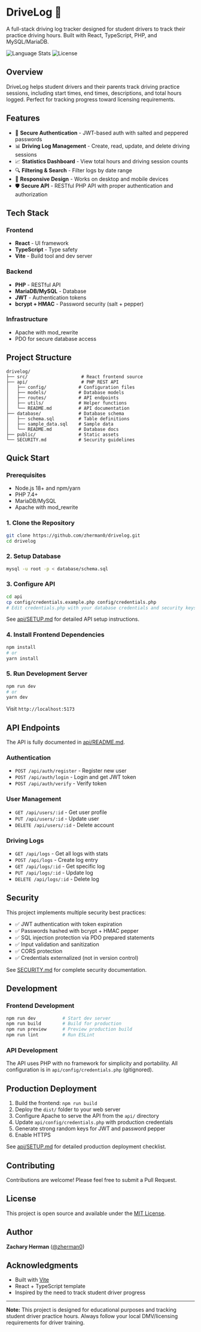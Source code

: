# DriveLog 🚗

A full-stack driving log tracker designed for student drivers to track their practice driving hours. Built with React, TypeScript, PHP, and MySQL/MariaDB.

![Language Stats](https://img.shields.io/github/languages/top/zherman0/drivelog)
![License](https://img.shields.io/github/license/zherman0/drivelog)

## Overview

DriveLog helps student drivers and their parents track driving practice sessions, including start times, end times, descriptions, and total hours logged. Perfect for tracking progress toward licensing requirements.

## Features

- 🔐 **Secure Authentication** - JWT-based auth with salted and peppered passwords
- 📊 **Driving Log Management** - Create, read, update, and delete driving sessions
- 📈 **Statistics Dashboard** - View total hours and driving session counts
- 🔍 **Filtering & Search** - Filter logs by date range
- 📱 **Responsive Design** - Works on desktop and mobile devices
- 🛡️ **Secure API** - RESTful PHP API with proper authentication and authorization

## Tech Stack

### Frontend

- **React** - UI framework
- **TypeScript** - Type safety
- **Vite** - Build tool and dev server

### Backend

- **PHP** - RESTful API
- **MariaDB/MySQL** - Database
- **JWT** - Authentication tokens
- **bcrypt + HMAC** - Password security (salt + pepper)

### Infrastructure

- Apache with mod_rewrite
- PDO for secure database access

## Project Structure

```
drivelog/
├── src/                    # React frontend source
├── api/                    # PHP REST API
│   ├── config/            # Configuration files
│   ├── models/            # Database models
│   ├── routes/            # API endpoints
│   ├── utils/             # Helper functions
│   └── README.md          # API documentation
├── database/              # Database schema
│   ├── schema.sql         # Table definitions
│   ├── sample_data.sql    # Sample data
│   └── README.md          # Database docs
├── public/                # Static assets
└── SECURITY.md            # Security guidelines

```

## Quick Start

### Prerequisites

- Node.js 18+ and npm/yarn
- PHP 7.4+
- MariaDB/MySQL
- Apache with mod_rewrite

### 1. Clone the Repository

```bash
git clone https://github.com/zherman0/drivelog.git
cd drivelog
```

### 2. Setup Database

```bash
mysql -u root -p < database/schema.sql
```

### 3. Configure API

```bash
cd api
cp config/credentials.example.php config/credentials.php
# Edit credentials.php with your database credentials and security keys
```

See [api/SETUP.md](api/SETUP.md) for detailed API setup instructions.

### 4. Install Frontend Dependencies

```bash
npm install
# or
yarn install
```

### 5. Run Development Server

```bash
npm run dev
# or
yarn dev
```

Visit `http://localhost:5173`

## API Endpoints

The API is fully documented in [api/README.md](api/README.md).

### Authentication

- `POST /api/auth/register` - Register new user
- `POST /api/auth/login` - Login and get JWT token
- `POST /api/auth/verify` - Verify token

### User Management

- `GET /api/users/:id` - Get user profile
- `PUT /api/users/:id` - Update user
- `DELETE /api/users/:id` - Delete account

### Driving Logs

- `GET /api/logs` - Get all logs with stats
- `POST /api/logs` - Create log entry
- `GET /api/logs/:id` - Get specific log
- `PUT /api/logs/:id` - Update log
- `DELETE /api/logs/:id` - Delete log

## Security

This project implements multiple security best practices:

- ✅ JWT authentication with token expiration
- ✅ Passwords hashed with bcrypt + HMAC pepper
- ✅ SQL injection protection via PDO prepared statements
- ✅ Input validation and sanitization
- ✅ CORS protection
- ✅ Credentials externalized (not in version control)

See [SECURITY.md](SECURITY.md) for complete security documentation.

## Development

### Frontend Development

```bash
npm run dev          # Start dev server
npm run build        # Build for production
npm run preview      # Preview production build
npm run lint         # Run ESLint
```

### API Development

The API uses PHP with no framework for simplicity and portability. All configuration is in `api/config/credentials.php` (gitignored).

## Production Deployment

1. Build the frontend: `npm run build`
2. Deploy the `dist/` folder to your web server
3. Configure Apache to serve the API from the `api/` directory
4. Update `api/config/credentials.php` with production credentials
5. Generate strong random keys for JWT and password pepper
6. Enable HTTPS

See [api/SETUP.md](api/SETUP.md) for detailed production deployment checklist.

## Contributing

Contributions are welcome! Please feel free to submit a Pull Request.

## License

This project is open source and available under the [MIT License](LICENSE).

## Author

**Zachary Herman** ([@zherman0](https://github.com/zherman0))

## Acknowledgments

- Built with [Vite](https://vitejs.dev/)
- React + TypeScript template
- Inspired by the need to track student driver progress

---

**Note:** This project is designed for educational purposes and tracking student driver practice hours. Always follow your local DMV/licensing requirements for driver training.
